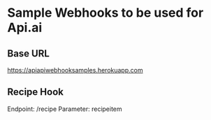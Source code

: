# Sample Webhooks to be used for Api.ai

## Base URL
https://apiapiwebhooksamples.herokuapp.com

## Recipe Hook
Endpoint: /recipe
Parameter: recipeitem
